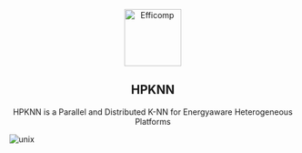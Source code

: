 <p align="center">
 <img width="100px" src="https://atcproyectos.ugr.es/efficomp/wp-content/uploads/2021/03/efficomp_logo1.svg" align="center" alt="Efficomp" />
 <h2 align="center">HPKNN</h2>
 <p align="center">HPKNN is a Parallel and Distributed K-NN for Energyaware Heterogeneous Platforms</p>
</p>
<div>
 <img src="https://camo.githubusercontent.com/8284c94af11d380053b5751b96d4c904cf33ea887881213d413e0f14920549dc/68747470733a2f2f696d672e736869656c64732e696f2f62616467652f4f532d4c696e75782d696e666f726d6174696f6e616c3f7374796c653d666c61742d737175617265266c6f676f3d6c696e7578266c6f676f436f6c6f723d7768697465" align="center" alt="unix" /> 
 </div>

